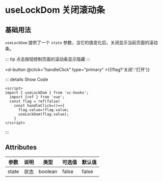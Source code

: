 <!--
 * @Date: 2023-10-18 13:01:07
 * @Auth: 2659946805@qq.com
 * @LastEditors: 2659946805@qq.com
 * @LastEditTime: 2023-11-10 11:07:31
 * @FilePath: \various-curious-ui\docs\hooks\useLockDom.md
-->

# useLockDom 关闭滚动条


## 基础用法
`useLockDom` 提供了一个 `state` 参数，当它的值变化后，关闭显示当前页面的滚动条。

::: tip
点击按钮控制页面的滚动条显示隐藏
:::


<d-button @click="handleClick"   type="primary" >{{!flag?'关闭':'打开'}}</d-button>

<script lang="ts" setup>
  import { useLockDom } from 'vc-hooks';
  import {ref } from 'vue';
  const flag = ref(false)
    const handleClick=()=>{
      flag.value=!flag.value;
      useLockDom(flag.value);
    }
</script>




::: details Show Code
```vue
<script>
import { useLockDom } from 'vc-hooks';
  import {ref } from 'vue';
  const flag = ref(false)
    const handleClick=()=>{
      flag.value=!flag.value;
      useLockDom(flag.value);
    }
</script>
```

:::

## Attributes

| 参数          | 说明 | 类型   | 可选值                                           | 默认值  |
| ---- | ---- | ------ | ------------------------------------------------ | ------- |
| state | 状态 | boolean | false                           | false |


